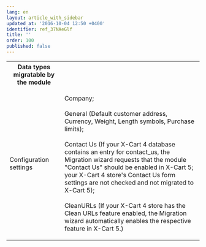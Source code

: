 ```yaml
---
lang: en
layout: article_with_sidebar
updated_at: '2016-10-04 12:50 +0400'
identifier: ref_37NAeGlf
title: ''
order: 100
published: false
---
```

<table class="ui compact padded celled small table">
  <tbody>
    <tr>
      <th colspan="1" class="confluenceTh">Data types migratable by the module</th>
      <th colspan="1" class="confluenceTh">&nbsp;</th>
    </tr>
    <tr>
      <td colspan="1" class="confluenceTd"><span>Сonfiguration settings</span>
      </td>
      <td colspan="1" class="confluenceTd">
        <p>Company;
          <br><span>&nbsp;</span>
          <br>General (Default customer address, Currency, Weight, Length symbols, Purchase limits);
          <br><span>&nbsp;</span>
          <br>Contact Us (If your X-Cart 4 database contains an entry for contact_us, the Migration wizard requests that the module "Contact Us" should be enabled in X-Cart 5; your X-Cart 4 store's Contact Us form settings are not checked and not migrated to X-Cart 5);
          <br><span>&nbsp;</span>
          <br>CleanURLs (If your X-Cart 4 store has the Clean URLs feature enabled, the Migration wizard automatically enables the respective feature in X-Cart 5.)&nbsp;</p>
      </td>
    </tr>
  </tbody>
</table>